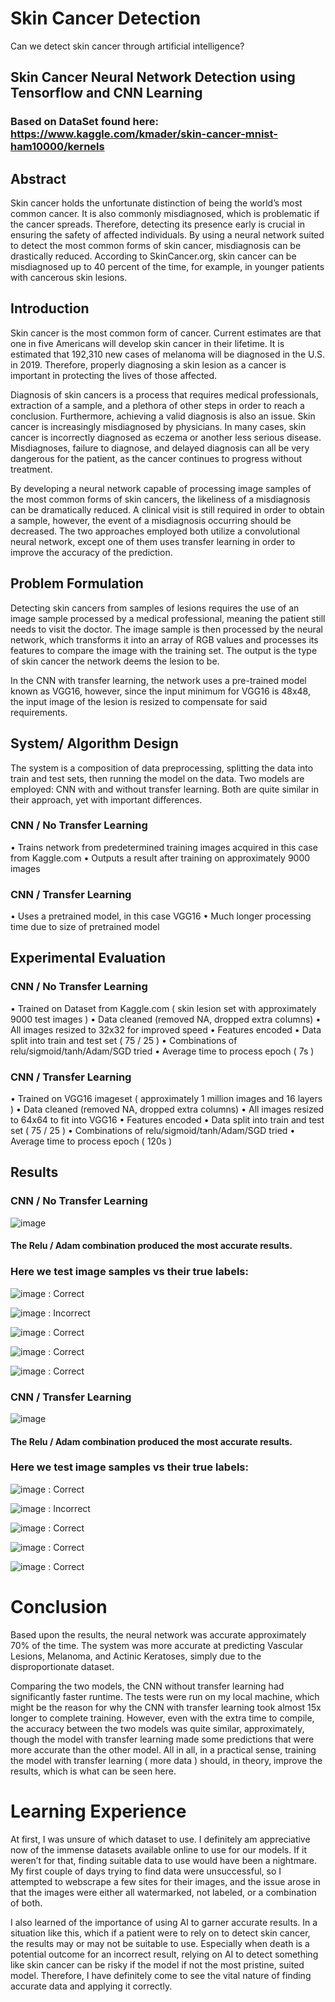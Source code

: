 # Skin Cancer Detection
Can we detect skin cancer through artificial intelligence?


## Skin Cancer Neural Network Detection using Tensorflow and CNN Learning


### Based on DataSet found here: https://www.kaggle.com/kmader/skin-cancer-mnist-ham10000/kernels


## Abstract
Skin cancer holds the unfortunate distinction of being the world’s most common cancer. It is also commonly misdiagnosed, which is problematic if the cancer spreads. Therefore, detecting its presence early is crucial in ensuring the safety of affected individuals. By using a neural network suited to detect the most common forms of skin cancer, misdiagnosis can be drastically reduced. According to SkinCancer.org, skin cancer can be misdiagnosed up to 40 percent of the time, for example, in younger patients with cancerous skin lesions. 

## Introduction
Skin cancer is the most common form of cancer. Current estimates are that one in five Americans will develop skin cancer in their lifetime. It is estimated that 192,310 new cases of melanoma will be diagnosed in the U.S. in 2019. Therefore, properly diagnosing a skin lesion as a cancer is important in protecting the lives of those affected. 

Diagnosis of skin cancers is a process that requires medical professionals, extraction of a sample, and a plethora of other steps in order to reach a conclusion. Furthermore, achieving a valid diagnosis is also an issue. Skin cancer is increasingly misdiagnosed by physicians. In many cases, skin cancer is incorrectly diagnosed as eczema or another less serious disease. Misdiagnoses, failure to diagnose, and delayed diagnosis can all be very dangerous for the patient, as the cancer continues to progress without treatment.

By developing a neural network capable of processing image samples of the most common forms of skin cancers, the likeliness of a misdiagnosis can be dramatically reduced. A clinical visit is still required in order to obtain a sample, however, the event of a misdiagnosis occurring should be decreased. The two approaches employed both utilize a convolutional neural network, except one of them uses transfer learning in order to improve the accuracy of the prediction.  

## Problem Formulation
Detecting skin cancers from samples of lesions requires the use of an image sample processed by a medical professional, meaning the patient still needs to visit the doctor. The image sample is then processed by the neural network, which transforms it into an array of RGB values and processes its features to compare the image with the training set. The output is the type of skin cancer the network deems the lesion to be.  

In the CNN with transfer learning, the network uses a pre-trained model known as VGG16, however, since the input minimum for VGG16 is 48x48, the input image of the lesion is resized to compensate for said requirements. 

## System/ Algorithm Design
The system is a composition of data preprocessing, splitting the data into train and test sets, then running the model on the data. Two models are employed: CNN with and without transfer learning. Both are quite similar in their approach, yet with important differences. 

### CNN / No Transfer Learning
•	Trains network from predetermined training images acquired in this case from Kaggle.com
•	Outputs a result after training on approximately 9000 images 
### CNN / Transfer Learning
•	Uses a pretrained model, in this case VGG16
•	Much longer processing time due to size of pretrained model 


## Experimental Evaluation 

### CNN / No Transfer Learning
•	Trained on Dataset from Kaggle.com ( skin lesion set with approximately 9000 test images )
•	Data cleaned (removed NA, dropped extra columns)
•	All images resized to 32x32 for improved speed
•	Features encoded
•	Data split into train and test set ( 75 / 25 )
•	Combinations of relu/sigmoid/tanh/Adam/SGD tried
•	Average time to process epoch ( 7s ) 

### CNN / Transfer Learning
•	Trained on VGG16 imageset ( approximately 1 million images and 16 layers )
•	Data cleaned (removed NA, dropped extra columns)
•	All images resized to 64x64 to fit into VGG16 
•	Features encoded
•	Data split into train and test set ( 75 / 25 )
•	Combinations of relu/sigmoid/tanh/Adam/SGD tried
•	Average time to process epoch ( 120s )

## Results

### CNN / No Transfer Learning

![image](https://user-images.githubusercontent.com/13923942/99602897-2287a100-29b7-11eb-81d8-bf0f23b47d3c.png)


#### The Relu / Adam combination produced the most accurate results. 

### Here we test image samples vs their true labels: 

![image](https://user-images.githubusercontent.com/13923942/99603067-6da1b400-29b7-11eb-8819-7af5e9e71f65.png) : Correct

![image](https://user-images.githubusercontent.com/13923942/99603091-77c3b280-29b7-11eb-8067-d07763ac4d23.png) : Incorrect 

![image](https://user-images.githubusercontent.com/13923942/99603110-7eeac080-29b7-11eb-8c1f-3723171bdf90.png) : Correct 

![image](https://user-images.githubusercontent.com/13923942/99603117-84480b00-29b7-11eb-870e-efc0a430b7c1.png) : Correct

![image](https://user-images.githubusercontent.com/13923942/99603126-89a55580-29b7-11eb-9f87-08f0770eb454.png) : Correct
 


### CNN / Transfer Learning

![image](https://user-images.githubusercontent.com/13923942/99603205-b0fc2280-29b7-11eb-90da-2b1e377753cc.png)


#### The Relu / Adam combination produced the most accurate results. 

### Here we test image samples vs their true labels: 

![image](https://user-images.githubusercontent.com/13923942/99603247-c5401f80-29b7-11eb-98e0-4e0af152b715.png) : Correct

![image](https://user-images.githubusercontent.com/13923942/99603260-cbce9700-29b7-11eb-9a33-159221902bc2.png) : Incorrect 

![image](https://user-images.githubusercontent.com/13923942/99603307-e0ab2a80-29b7-11eb-8878-33f11cfc1fc8.png) : Correct 

![image](https://user-images.githubusercontent.com/13923942/99603328-e739a200-29b7-11eb-99d6-1dfe1f8d4480.png) : Correct

![image](https://user-images.githubusercontent.com/13923942/99603126-89a55580-29b7-11eb-9f87-08f0770eb454.png) : Correct



# Conclusion 
Based upon the results, the neural network was accurate approximately 70% of the time. The system was more accurate at  predicting Vascular Lesions, Melanoma, and Actinic Keratoses, simply due to the disproportionate dataset. 

Comparing the two models, the CNN without transfer learning had significantly faster runtime. The tests were run on my local machine, which might be the reason for why the CNN with transfer learning took almost 15x longer to complete training. However, even with the extra time to compile, the accuracy between the two models was quite similar, approximately, though the model with transfer learning made some predictions that were more accurate than the other model. All in all, in a practical sense, training the model with transfer learning ( more data ) should, in theory, improve the results, which is what can be seen here. 



# Learning Experience

At first, I was unsure of which dataset to use. I definitely am appreciative now of the immense datasets available online to use for our models. If it weren’t for that, finding suitable data to use would have been a nightmare. My first couple of days trying to find data were unsuccessful, so I attempted to webscrape a few sites for their images, and the issue arose in that the images were either all watermarked, not labeled, or a combination of both.

I also learned of the importance of using AI to garner accurate results. In a situation like this, which if a patient were to rely on to detect skin cancer, the results may or may not be suitable to use. Especially when death is a potential outcome for an incorrect result, relying on AI to detect something like skin cancer can be risky if the model if not the most pristine, suited model. Therefore, I have definitely come to see the vital nature of finding accurate data and applying it correctly.   


